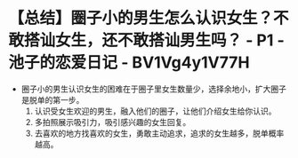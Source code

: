 # 【总结】圈子小的男生怎么认识女生？不敢搭讪女生，还不敢搭讪男生吗？ - P1 - 池子的恋爱日记 - BV1Vg4y1V77H

-   圈子小的男生认识女生的困难在于圈子里女生数量少，选择余地小，扩大圈子是脱单的第一步。
    1.  认识受女生欢迎的男生，融入他们的圈子，让他们介绍女生给你认识。
    2.  多拍照展示吸引力，吸引感兴趣的女生回复。
    3.  去喜欢的地方找喜欢的女生，勇敢主动追求，追求的女生越多，脱单概率越高。